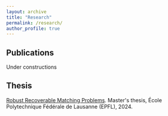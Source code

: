 ```yaml
---
layout: archive
title: "Research"
permalink: /research/
author_profile: true
---
```


## Publications

Under constructions

## Thesis

[Robust Recoverable Matching Problems](https://zenodo.org/records/15118302). Master's thesis, École Polytechnique Fédérale de Lausanne (EPFL), 2024.

<!-- {% if site.author.googlescholar %}
  <div class="wordwrap">You can also find my articles on <a href="{{site.author.googlescholar}}">my Google Scholar profile</a>.</div>
{% endif %}

{% include base_path %}

{% for post in site.publications reversed %}
  {% include archive-single.html %}
{% endfor %} -->
